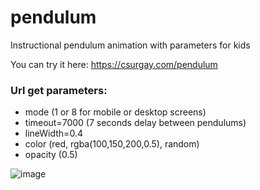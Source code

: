 # pendulum
Instructional pendulum animation with parameters for kids

You can try it here: https://csurgay.com/pendulum

### Url get parameters:

- mode (1 or 8 for mobile or desktop screens)
- timeout=7000 (7 seconds delay between pendulums)
- lineWidth=0.4
- color (red, rgba(100,150,200,0.5), random)
- opacity (0.5)


![image](https://github.com/user-attachments/assets/99260626-091b-4d99-9207-ad145aa02d02)

